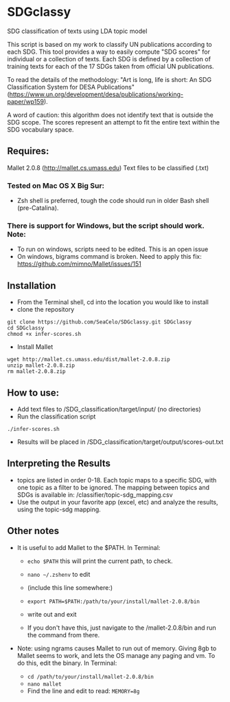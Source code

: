 # SDGclassy
SDG classification of texts using LDA topic model

This script is based on my work to classify UN publications according to each SDG. This tool provides a way to easily compute "SDG scores" for individual or a collection of texts. Each SDG is defined by a collection of training texts for each of the 17 SDGs taken from official UN publications.

To read the details of the methodology: "Art is long, life is short: An SDG Classification System for DESA Publications" (https://www.un.org/development/desa/publications/working-paper/wp159). 

A word of caution: this algorithm does not identify text that is outside the SDG scope. The scores represent an attempt to fit the entire text within the SDG vocabulary space. 

## Requires:
Mallet 2.0.8 (http://mallet.cs.umass.edu)
Text files to be classified (.txt)

### Tested on Mac OS X Big Sur:
* Zsh shell is preferred, tough the code should run in older Bash shell (pre-Catalina). 

### There is support for Windows, but the script should work. Note:
* To run on windows, scripts need to be edited. This is an open issue
* On windows, bigrams command is broken. Need to apply this fix: https://github.com/mimno/Mallet/issues/151    

## Installation
* From the Terminal shell, cd into the location you would like to install
* clone the repository

```
git clone https://github.com/SeaCelo/SDGclassy.git SDGclassy
cd SDGclassy
chmod +x infer-scores.sh
```
* Install Mallet
```
wget http://mallet.cs.umass.edu/dist/mallet-2.0.8.zip
unzip mallet-2.0.8.zip
rm mallet-2.0.8.zip
```

## How to use:
* Add text files to /SDG_classification/target/input/   (no directories)
* Run the classification script

```
./infer-scores.sh

```
* Results will be placed in /SDG_classification/target/output/scores-out.txt

## Interpreting the Results
* topics are listed in order 0-18. Each topic maps to a specific SDG, with one topic as a filter to be ignored. The mapping between topics and SDGs is available in: /classifier/topic-sdg_mapping.csv
* Use the output in your favorite app (excel, etc) and analyze the results, using the topic-sdg mapping.
		


## Other notes
* It is useful to add Mallet to the $PATH. In Terminal: 
   * `echo $PATH`    		this will print the current path, to check. 
   * `nano ~/.zshenv`		to edit 
   * (include this line somewhere:) 
   * `export PATH=$PATH:/path/to/your/install/mallet-2.0.8/bin` 

   * write out and exit 
   * If you don't have this, just navigate to the /mallet-2.0.8/bin and run the command from there. 

* Note: using ngrams causes Mallet to run out of memory. Giving 8gb to Mallet seems to work, and lets the OS manage any paging and vm. To do this, edit the binary. In Terminal: 
   * `cd /path/to/your/install/mallet-2.0.8/bin` 
   * `nano mallet` 
   * Find the line and edit to read: `MEMORY=8g`
